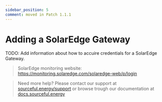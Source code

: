 ```yaml
---
sidebar_position: 5
comment: moved in Patch 1.1.1
---
```

# Adding a SolarEdge Gateway

TODO: Add information about how to accuire credentials for a SolarEdge Gateway.

> SolarEdge monitoring website: https://monitoring.solaredge.com/solaredge-web/p/login

> Need more help? Please contact our support at [sourceful.energy/support](https://sourceful.energy/support) or browse trough our documentation at [docs.sourceful.energy](https://docs.sourceful.energy)